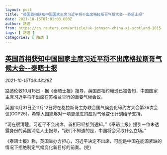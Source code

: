 ```yaml
---
layout: post
title: "英国首相获知中国国家主席习近平将不出席格拉斯哥气候大会--泰晤士报"
date: 2021-10-15T07:01:03.000Z
author: 路透
from: https://cn.reuters.com/article/uk-johnson-china-xi-scotland-1015-idCNKBS2H50HY
tags: [ 路透 ]
categories: [ 路透 ]
---
```

<!--1634281263000-->
[英国首相获知中国国家主席习近平将不出席格拉斯哥气候大会--泰晤士报](https://cn.reuters.com/article/uk-johnson-china-xi-scotland-1015-idCNKBS2H50HY)
------

<div>
<div><i>2021-10-15T06:43:28Z</i></div><p>路透伦敦10月15日 - 据《泰晤士报》报导，英国首相约翰逊已被告知，中国国家主席习近平将不出席在苏格兰举行的重要气候会议。</p><p>英国10月31日至11月12日将在格拉斯哥主办联合国气候变化缔约方大会第26次会议(COP26)，希望大国能够对一项更激进的应对气候变化计划给予支持。</p><p>“现在很清楚，习近平不会出席，首相已经接到通知，”《泰晤士报》援引一位未透露身份的英国消息人士报导，“我们不知道的是，中国将会采取什么立场。”</p><p>《泰晤士报》称，英国举办方担心，习近平决定不出席，可能是中国在能源紧缺的情况下拒绝制定气候变化新目标的前奏。(完)</p>
</div>

